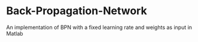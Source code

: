 # Back-Propagation-Network
An implementation of BPN with a fixed learning rate and weights as input in Matlab
